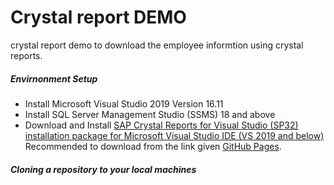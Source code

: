 # Crystal report DEMO
crystal report demo to download the employee informtion using crystal reports.

##### Envirnonment Setup
- Install Microsoft Visual Studio 2019 Version 16.11
- Install SQL Server Management Studio (SSMS) 18 and above
- Download and Install <u>SAP Crystal Reports for Visual Studio (SP32) installation package for Microsoft Visual Studio IDE (VS 2019 and below)</u>
  Recommended to download from the link given [GitHub Pages](https://www.sap.com/cmp/td/sap-crystal-reports-visual-studio-trial.html).

##### Cloning a repository to your local machines
``` 

```
